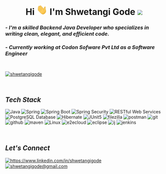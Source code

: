 <!----------------------------------- Heading Section ------------------------------------>
<h1 align="center">
    Hi
    <img src="https://raw.githubusercontent.com/ABSphreak/ABSphreak/master/gifs/Hi.gif" width="35">
    I'm Shwetangi Gode
    <img src="https://camo.githubusercontent.com/d3359cb00ab0b5ed8f2e1fe3fceb4fbaf3b614340f8c0db99c17b9f50b351770/68747470733a2f2f656d6f6a69732e736c61636b6d6f6a69732e636f6d2f656d6f6a69732f696d616765732f313533313834393433302f343234362f626c6f622d73756e676c61737365732e6769663f31353331383439343330" width="35">
</h1>

<!----------------------------------- About Section ------------------------------------>

<h3>
    <i>- I'm a skilled Backend Java Developer who specializes in writing clean, elegant, and efficient code.</i>
</h3>

<h3>
    <i>- Currently working at Codon Sofware Pvt Ltd as a Software Engineer</i>
</h3>
<br>

<!----------------------------------- Profile View Section ------------------------------------>
<p align="left">
    <a href="https://github.com/shwetangigode">
        <img src="https://komarev.com/ghpvc/?username=shwetangigode&label=Profile%20views&color=0e75b6&style=flat" alt="shwetangigode" />
    </a>
</p>
<br>


<!----------------------------------- Tech Stack Section ------------------------------------>

<h2><i>Tech Stack</i></h2>

<p>
    <img src="https://img.shields.io/badge/Java-2F2625?style=for-the-badge&logo=coffeescript&logoColor=white" alt="Java" />
    <img src="https://img.shields.io/badge/Spring-6DB33F?style=for-the-badge&logo=spring&logoColor=white" alt="Spring" />
    <img src="https://img.shields.io/badge/Spring%20Boot-6DB33FF?style=for-the-badge&logo=springboot&logoColor=white" alt="Spring Boot" />
    <img src="https://img.shields.io/badge/spring%20security-6DB33F?style=for-the-badge&logo=springsecurity&logoColor=white" alt="Spring Security" />
    <img src="https://img.shields.io/badge/Rest%20APis-FF4F8B?style=for-the-badge&logo=amazonapigateway&logoColor=white" alt="RESTful Web Services" />
    <img src="https://img.shields.io/badge/PostgreSQL-4169E1?style=for-the-badge&logo=postgresql&logoColor=white" alt="PostgreSQL Database" />
    <img src="https://img.shields.io/badge/hibernate-59666C?style=for-the-badge&logo=hibernate&logoColor=white" alt="Hibernate" />
    <img src="https://img.shields.io/badge/junit5-25A162?style=for-the-badge&logo=junit5&logoColor=white" alt="JUnit5" />
    <img src="https://img.shields.io/badge/filezilla-BF0000?style=for-the-badge&logo=filezilla&logoColor=white" alt="filezilla" />
    <img src="https://img.shields.io/badge/Postman-FF6C37?style=for-the-badge&logo=Postman&logoColor=white" alt="postman" />
    <img src="https://img.shields.io/badge/Git-f44d27?style=for-the-badge&logo=git&logoColor=white" alt="git" />
    <img src="https://img.shields.io/badge/GitHub-100000?style=for-the-badge&logo=github&logoColor=white" alt="github" />
    <img src="https://img.shields.io/badge/apache%20maven-C71A36?style=for-the-badge&logo=apachemaven&logoColor=white" alt="maven" />
    <img src="https://img.shields.io/badge/linux%20server-FCC624?style=for-the-badge&logo=linux&logoColor=white" alt="Linux" />
    <img src="https://img.shields.io/badge/E2E%20Cloud-4285F4?style=for-the-badge&logo=googlecloud&logoColor=white" alt="e2ecloud" />
    <img src="https://img.shields.io/badge/eclipse%20ide-2C2255?style=for-the-badge&logo=eclipseide&logoColor=white" alt="eclipse" />
    <img src="https://img.shields.io/badge/intellij%20idea-000000?style=for-the-badge&logo=intellijidea&logoColor=white" alt="ij" />
    <img src=" https://img.shields.io/badge/jenkins-D24939?style=for-the-badge&logo=jenkins&logoColor=white" alt="jenkins" />
   
</p>
<br>



<!----------------------------------- Social Media Links Section ------------------------------------>

<h2><i>Let's Connect</i></h2>


<p align="left">
    <a href="https://www.linkedin.com/in/shwetangigode">
        <img align="center" src="https://img.shields.io/badge/LinkedIn-0077B5?style=for-the-badge&logo=linkedin&logoColor=white" alt="https://www.linkedin.com/in/shwetangigode" />
    </a>
    <a title="shwetangigode@gmail.com" href="mailto:shwetangigode@gmail.com">
        <img align="center" src="https://img.shields.io/badge/Gmail-D14836?style=for-the-badge&logo=gmail&logoColor=white" alt="shwetangigode@gmail.com" />
    </a>
</p>
<br>

